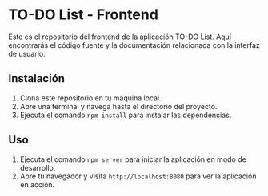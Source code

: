 # TO-DO List - Frontend

Este es el repositorio del frontend de la aplicación TO-DO List. Aquí encontrarás el código fuente y la documentación relacionada con la interfaz de usuario.

## Instalación

1. Clona este repositorio en tu máquina local.
2. Abre una terminal y navega hasta el directorio del proyecto.
3. Ejecuta el comando `npm install` para instalar las dependencias.

## Uso

1. Ejecuta el comando `npm server` para iniciar la aplicación en modo de desarrollo.
2. Abre tu navegador y visita `http://localhost:8080` para ver la aplicación en acción.
